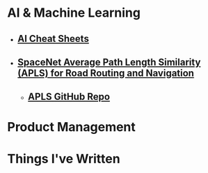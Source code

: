 # AI & Machine Learning
* ## [AI Cheat Sheets](https://becominghuman.ai/cheat-sheets-for-ai-neural-networks-machine-learning-deep-learning-big-data-678c51b4b463)
* ## [SpaceNet Average Path Length Similarity (APLS) for Road Routing and Navigation](https://medium.com/the-downlinq/spacenet-road-detection-and-routing-challenge-part-ii-apls-implementation-92acd86f4094)
  * ## [APLS GitHub Repo](https://github.com/CosmiQ/apls)

# Product Management

# Things I've Written
